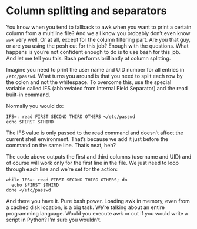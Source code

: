 # Column splitting and separators

You know when you tend to fallback to awk when you want to print a certain column from a multiline file? And we all know you probably don’t even know `awk` very well. Or at all, except for the column filtering part. Are you that guy, or are you using the posh cut for this job? Enough with the questions. What happens is you’re not confident enough to do is to use bash for this job. And let me tell you this. Bash performs brilliantly at column splitting.

Imagine you need to print the user name and UID number for all entries in `/etc/passwd`. What turns you around is that you need to split each row by the colon and not the whitespace. To overcome this, use the special variable called IFS (abbreviated from Internal Field Separator) and the read built-in command.

Normally you would do:

```
IFS=: read FIRST SECOND THIRD OTHERS </etc/passwd
echo $FIRST $THIRD
```

The IFS value is only passed to the read command and doesn’t affect the current shell environment. That’s because we add it just before the command on the same line. That’s neat, heh?

The code above outputs the first and third columns (username and UID) and of course will work only for the first line in the file. We just need to loop through each line and we’re set for the action:

```
while IFS=: read FIRST SECOND THIRD OTHERS; do
  echo $FIRST $THIRD
done </etc/passwd
```

And there you have it. Pure bash power. Loading awk in memory, even from a cached disk location, is a big task. We’re talking about an entire programming language. Would you execute awk or cut if you would write a script in Python? I’m sure you wouldn’t.
